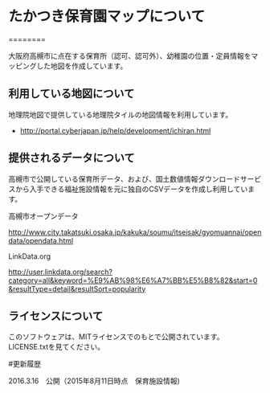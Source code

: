 # たかつき保育園マップについて
========

大阪府高槻市に点在する保育所（認可、認可外）、幼稚園の位置・定員情報をマッピングした地図を作成しています。

## 利用している地図について

地理院地図で提供している地理院タイルの地図情報を利用しています。

- http://portal.cyberjapan.jp/help/development/ichiran.html

## 提供されるデータについて

高槻市で公開している保育所データ、および、国土数値情報ダウンロードサービスから入手できる福祉施設情報を元に独自のCSVデータを作成し利用しています。

高槻市オープンデータ

http://www.city.takatsuki.osaka.jp/kakuka/soumu/itseisak/gyomuannai/opendata/opendata.html

LinkData.org

http://user.linkdata.org/search?category=all&keyword=%E9%AB%98%E6%A7%BB%E5%B8%82&start=0&resultType=detail&resultSort=popularity


## ライセンスについて

このソフトウェアは、MITライセンスでのもとで公開されています。LICENSE.txtを見てください。

#更新履歴

2016.3.16　公開（2015年8月11日時点　保育施設情報)

